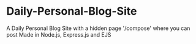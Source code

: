 # Daily-Personal-Blog-Site
A Daily Personal Blog Site with a hidden page '/compose' where you can post 
Made in Node.js, Express.js and EJS
